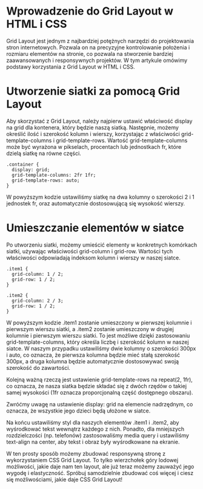 # Wprowadzenie do Grid Layout w HTML i CSS
Grid Layout jest jednym z najbardziej potężnych narzędzi do projektowania stron internetowych. Pozwala on na precyzyjne kontrolowanie położenia i rozmiaru elementów na stronie, co pozwala na stworzenie bardziej zaawansowanych i responsywnych projektów. W tym artykule omówimy podstawy korzystania z Grid Layout w HTML i CSS.

# Utworzenie siatki za pomocą Grid Layout
Aby skorzystać z Grid Layout, należy najpierw ustawić właściwość display na grid dla kontenera, który będzie naszą siatką. Następnie, możemy określić ilość i szerokość kolumn i wierszy, korzystając z właściwości grid-template-columns i grid-template-rows. Wartość grid-template-columns może być wyrażona w pikselach, procentach lub jednostkach fr, które dzielą siatkę na równe części.

```
.container {
  display: grid;
  grid-template-columns: 2fr 1fr;
  grid-template-rows: auto;
}
```
W powyższym kodzie ustawiliśmy siatkę na dwa kolumny o szerokości 2 i 1 jednostek fr, oraz automatycznie dostosowującą się wysokość wierszy.

# Umieszczanie elementów w siatce
Po utworzeniu siatki, możemy umieścić elementy w konkretnych komórkach siatki, używając właściwości grid-column i grid-row. Wartości tych właściwości odpowiadają indeksom kolumn i wierszy w naszej siatce.

```
.item1 {
  grid-column: 1 / 2;
  grid-row: 1 / 2;
}

.item2 {
  grid-column: 2 / 3;
  grid-row: 1 / 2;
}
```

W powyższym kodzie .item1 zostanie umieszczony w pierwszej kolumnie i pierwszym wierszu siatki, a .item2 zostanie umieszczony w drugiej kolumnie i pierwszym wierszu siatki. To jest możliwe dzięki zastosowaniu grid-template-columns, który określa liczbę i szerokość kolumn w naszej siatce. W naszym przypadku ustawiliśmy dwie kolumny o szerokości 300px i auto, co oznacza, że pierwsza kolumna będzie mieć stałą szerokość 300px, a druga kolumna będzie automatycznie dostosowywać swoją szerokość do zawartości.

Kolejną ważną rzeczą jest ustawienie grid-template-rows na repeat(2, 1fr), co oznacza, że nasza siatka będzie składać się z dwóch rzędów o takiej samej wysokości (1fr oznacza proporcjonalną część dostępnego obszaru).

Zwróćmy uwagę na ustawienie display: grid na elemencie nadrzędnym, co oznacza, że wszystkie jego dzieci będą ułożone w siatce.

Na końcu ustawiliśmy styl dla naszych elementów .item1 i .item2, aby wyśrodkować tekst wewnątrz każdego z nich. Ponadto, dla mniejszych rozdzielczości (np. telefonów) zastosowaliśmy media query i ustawiliśmy text-align na center, aby tekst i obraz były wyśrodkowane na ekranie.

W ten prosty sposób możemy zbudować responsywną stronę z wykorzystaniem CSS Grid Layout. To tylko wierzchołek góry lodowej możliwości, jakie daje nam ten layout, ale już teraz możemy zauważyć jego wygodę i elastyczność. Spróbuj samodzielnie zbudować coś więcej i ciesz się możliwościami, jakie daje CSS Grid Layout!
